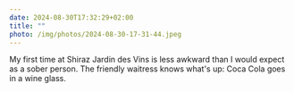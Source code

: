```yaml
---
date: 2024-08-30T17:32:29+02:00
title: ""
photo: /img/photos/2024-08-30-17-31-44.jpeg
---
```


My first time at Shiraz Jardin des Vins is less awkward than I would expect as a sober person. The friendly waitress knows what's up: Coca Cola goes in a wine glass.
